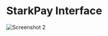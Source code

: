 # StarkPay Interface
![Screenshot 2](https://user-images.githubusercontent.com/96025197/165397828-063a0d16-edc0-490a-b947-dec75b1005f4.png)
